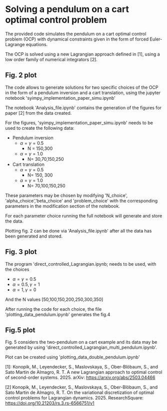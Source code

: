 # Solving a pendulum on a cart optimal control problem


The provided code simulates the pendulum on a cart optimal control problem (OCP) with dynamical constraints given in the form of forced Euler-Lagrange equations.

The OCP is solved using a new Lagrangian approach defined in [1], using a low order family of numerical integrators [2].

## Fig. 2 plot
The code allows to generate solutions for two specific choices of the OCP in the form of a pendulum inversion and a cart translation, using the jupyter notebook 'syimpy_implementation_paper_simu.ipynb'

The notebook 'Analysis_file.ipynb' contains the generation of the figures for paper [2] from the data created.

For the figures, 'syimpy_implementation_paper_simu.ipynb' needs to be used to create the following data:
 - Pendulum inversion
   - $\alpha=\gamma=0.5$
      - N = 150,300
   - $\alpha=\gamma = 1.0$
      - N= 30,70,150,250
 - Cart translation
   - $\alpha=\gamma=0.5$
      - N= 150, 300
   - $\alpha=\gamma=1.0$
      - N= 70,100,150,250

These parameters may be chosen by modifying 'N_choice', 'alpha_choice','beta_choice' and 'problem_choice' with the corresponding parameters in the modification section of the notebook.

For each parameter choice running the full notebook will generate and store the data.

Plotting fig. 2 can be done via 'Analysis_file.ipynb' after all the data has been generated and stored.



## Fig. 3 plot
The program 'direct_controlled_Lagrangian.ipynb; needs to be used, with the choices
- $\alpha=\gamma=0.5$
- $\alpha=0.5, \gamma=1$
- $\alpha=1, \gamma=0$

And the N values [50,100,150,200,250,300,350]

After running the code for each choice, the file 'plotting_data_pendulum.ipynb' generates the fig.4

## Fig.5 plot
Fig. 5 considers the two-pendulum on a cart example and its data may be generated by using
'direct_controlled_Lagrangian_multi_pendulum.ipynb'.

Plot can be created using 'plotting_data_double_pendulum.ipynb'







[1]: Konopik, M., Leyendecker, S., Maslovskaya, S., Ober-Blöbaum, S., and Sato Martin de Almagro, R. T.  A new Lagrangian approach to optimal control of second-order systems. 2025. arXiv: https://arxiv.org/abs/2503.04466

[2] Konopik, M., Leyendecker, S., Maslovskaya, S., Ober-Blöbaum, S., and Sato Martin de Almagro, R. T. On the variational discretization of optimal control problems for Lagrangian dynamics. 2025. ResearchSquare:  https://doi.org/10.21203/rs.3.rs-6566751/v1

